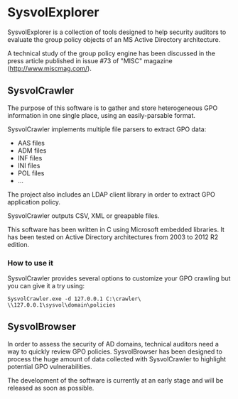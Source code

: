 SysvolExplorer
==============

SysvolExplorer is a collection of tools designed to help security auditors to evaluate the group policy objects of an MS Active Directory architecture.

A technical study of the group policy engine has been discussed in the press article published in issue #73 of "MISC" magazine (http://www.miscmag.com/).

## SysvolCrawler 

The purpose of this software is to gather and store heterogeneous GPO information in one single place, using an easily-parsable format.

SysvolCrawler implements multiple file parsers to extract GPO data:

  * AAS files
  * ADM files
  * INF files
  * INI files
  * POL files
  * ...
  
The project also includes an LDAP client library in order to extract GPO application policy.  

SysvolCrawler outputs CSV, XML or greapable files.
  
This software has been written in C using Microsoft embedded libraries. It has been tested on Active Directory architectures from 2003 to 2012 R2 edition.

### How to use it

SysvolCrawler provides several options to customize your GPO crawling but you can give it a try using:

    SysvolCrawler.exe -d 127.0.0.1 C:\crawler\ \\127.0.0.1\sysvol\domain\policies

## SysvolBrowser

In order to assess the security of AD domains, technical auditors need a way to quickly review GPO policies. SysvolBrowser has been designed to process the huge amount of data collected with SysvolCrawler to highlight potential GPO vulnerabilities.

The development of the software is currently at an early stage and will be released as soon as possible.